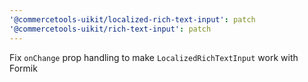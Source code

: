 ```yaml
---
'@commercetools-uikit/localized-rich-text-input': patch
'@commercetools-uikit/rich-text-input': patch
---
```


Fix `onChange` prop handling to make `LocalizedRichTextInput` work with Formik
